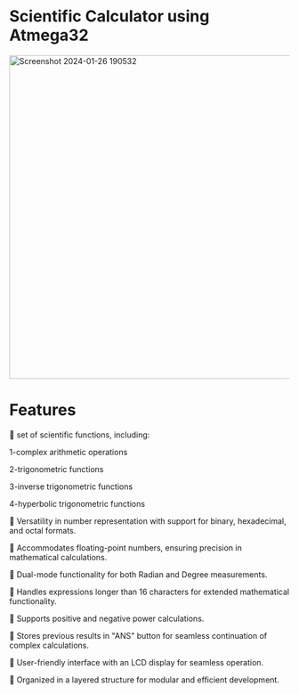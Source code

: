 # Scientific Calculator using Atmega32

<img width="581" alt="Screenshot 2024-01-26 190532" src="https://github.com/raghadislam/scientific_calculator/assets/112733878/b59ec79a-88a2-4fdc-b003-3cf51c12dea7">

# Features

📌 set of scientific functions, including:

1-complex arithmetic operations

2-trigonometric functions

3-inverse trigonometric functions

4-hyperbolic trigonometric functions


📌 Versatility in number representation with support for binary, hexadecimal, and octal formats.

📌 Accommodates floating-point numbers, ensuring precision in mathematical calculations.

📌 Dual-mode functionality for both Radian and Degree measurements.

📌 Handles expressions longer than 16 characters for extended mathematical functionality.

📌 Supports positive and negative power calculations.

📌 Stores previous results in "ANS" button for seamless continuation of complex calculations.

📌 User-friendly interface with an LCD display for seamless operation.

📌 Organized in a layered structure for modular and efficient development.
